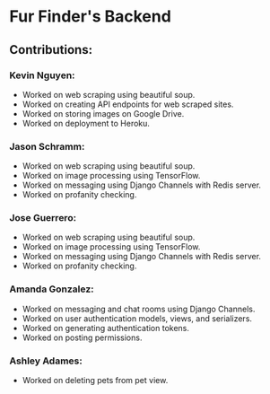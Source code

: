 # Fur Finder's Backend

## Contributions:

### Kevin Nguyen:

* Worked on web scraping using beautiful soup.
* Worked on creating API endpoints for web scraped sites.
* Worked on storing images on Google Drive.
* Worked on deployment to Heroku.

### Jason Schramm:

* Worked on web scraping using beautiful soup.
* Worked on image processing using TensorFlow.
* Worked on messaging using Django Channels with Redis server.
* Worked on profanity checking.

### Jose Guerrero:

* Worked on web scraping using beautiful soup.
* Worked on image processing using TensorFlow.
* Worked on messaging using Django Channels with Redis server.
* Worked on profanity checking.

### Amanda Gonzalez:

* Worked on messaging and chat rooms using Django Channels.
* Worked on user authentication models, views, and serializers.
* Worked on generating authentication tokens.
* Worked on posting permissions.

### Ashley Adames:

* Worked on deleting pets from pet view.
